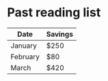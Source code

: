 # Past reading list

| Date    | Savings |
| -------- | ------- |
| January  | $250    |
| February | $80     |
| March    | $420    |
